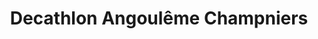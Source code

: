 ---
title: "Decathlon Angoulême Champniers"
url: /champniers/decathlon-angouleme-champniers/
shop: sports
---